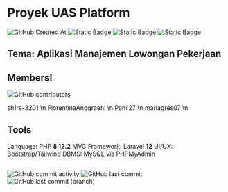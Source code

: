 # Proyek UAS Platform
![GitHub Created At](https://img.shields.io/github/created-at/sh1re-3201/phpUas)
![Static Badge](https://img.shields.io/badge/Editor-Visual_Studio_Code-blue) ![Static Badge](https://img.shields.io/badge/Language-PHP-lightblue) ![Static Badge](https://img.shields.io/badge/Framework-Laravel-red)



## Tema: Aplikasi Manajemen Lowongan Pekerjaan

## Members!
![GitHub contributors](https://img.shields.io/github/contributors/sh1re-3201/phpUas)

sh1re-3201 \n
FlorentinaAnggraeni \n
Panii27 \n
mariagres07 \n

## Tools

Language: PHP **8.12.2**
MVC Framework: Laravel **12**
UI/UX: Bootstrap/Tailwind
DBMS: MySQL via PHPMyAdmin

##
![GitHub commit activity](https://img.shields.io/github/commit-activity/t/sh1re-3201/phpUas) ![GitHub last commit](https://img.shields.io/github/last-commit/sh1re-3201/phpUas) ![GitHub last commit (branch)](https://img.shields.io/github/last-commit/sh1re-3201/phpUas/master) 



